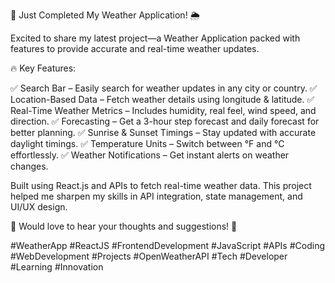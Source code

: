 🚀 Just Completed My Weather Application! 🌦

Excited to share my latest project—a Weather Application packed with features to provide accurate and real-time weather updates.

🔥 Key Features:

✅ Search Bar – Easily search for weather updates in any city or country.
✅ Location-Based Data – Fetch weather details using longitude & latitude.
✅ Real-Time Weather Metrics – Includes humidity, real feel, wind speed, and direction.
✅ Forecasting – Get a 3-hour step forecast and daily forecast for better planning.
✅ Sunrise & Sunset Timings – Stay updated with accurate daylight timings.
✅ Temperature Units – Switch between °F and °C effortlessly.
✅ Weather Notifications – Get instant alerts on weather changes.

Built using React.js and APIs to fetch real-time weather data. This project helped me sharpen my skills in API integration, state management, and UI/UX design.

🔗 Would love to hear your thoughts and suggestions! 🚀

#WeatherApp #ReactJS #FrontendDevelopment #JavaScript #APIs #Coding #WebDevelopment #Projects #OpenWeatherAPI #Tech #Developer #Learning #Innovation
